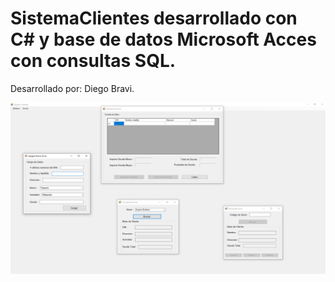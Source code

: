 # SistemaClientes desarrollado con C# y base de datos Microsoft Acces con consultas SQL.

Desarrollado por: Diego Bravi.

<img src="https://raw.githubusercontent.com/Diego-Bravi/SistemaClientes/master/assets/SISTEMA1.png" width="1000"/>
</div>
